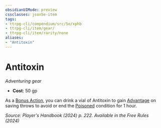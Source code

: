 ```yaml
---
obsidianUIMode: preview
cssclasses: json5e-item
tags:
- ttrpg-cli/compendium/src/5e/xphb
- ttrpg-cli/item/gear/
- ttrpg-cli/item/rarity/none
aliases: 
- "Antitoxin"
---
```

# Antitoxin
*Adventuring gear*  


- **Cost**: 50 gp

As a [Bonus Action](Mechanics/rules/variant-rules/bonus-action-xphb.md), you can drink a vial of Antitoxin to gain [Advantage](Mechanics/rules/variant-rules/advantage-xphb.md) on saving throws to avoid or end the [Poisoned](Mechanics/rules/conditions.md#Poisoned) condition for 1 hour.

*Source: Player's Handbook (2024) p. 222. Available in the Free Rules (2024)*